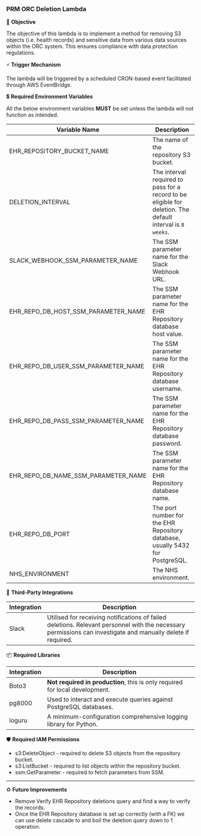 ### PRM ORC Deletion Lambda

🎯 **Objective**

The objective of this lambda is to implement a method for removing S3 objects (i.e. health records) and sensitive data from various data sources within the ORC system. This ensures compliance with data protection regulations.

⚡ **Trigger Mechanism**

The lambda will be triggered by a scheduled CRON-based event facilitated through AWS EventBridge.

💲 **Required Environment Variables**

All the below environment variables **MUST** be set unless the lambda will not function as intended. 

| Variable Name                       | Description                                                                                                |
|-------------------------------------|------------------------------------------------------------------------------------------------------------|
| EHR_REPOSITORY_BUCKET_NAME          | The name of the repository S3 bucket.                                                                      |
| DELETION_INTERVAL                   | The interval required to pass for a record to be eligible for deletion. The default interval is `8 weeks`. |
| SLACK_WEBHOOK_SSM_PARAMETER_NAME    | The SSM parameter name for the Slack Webhook URL.                                                          |
| EHR_REPO_DB_HOST_SSM_PARAMETER_NAME | The SSM parameter name for the EHR Repository database host value.                                         |
| EHR_REPO_DB_USER_SSM_PARAMETER_NAME | The SSM parameter name for the EHR Repository database username.                                           |
| EHR_REPO_DB_PASS_SSM_PARAMETER_NAME | The SSM parameter name for the EHR Repository database password.                                           |
| EHR_REPO_DB_NAME_SSM_PARAMETER_NAME | The SSM parameter name for the EHR Repository database name.                                               |
| EHR_REPO_DB_PORT                    | The port number for the EHR Repository database, usually 5432 for PostgreSQL.                              |
| NHS_ENVIRONMENT                     | The NHS environment.                                                                                       |

🔌 **Third-Party Integrations**

| Integration | Description                                                                                                                                                  |
|-------------|--------------------------------------------------------------------------------------------------------------------------------------------------------------|
| Slack       | Utilised for receiving notifications of failed deletions. Relevant personnel with the necessary permissions can investigate and manually delete if required. |

📦 **Required Libraries**

| Integration | Description                                                                        |
|-------------|------------------------------------------------------------------------------------|
| Boto3       | **Not required in production**, this is only required for local development.       |
| pg8000      | Used to interact and execute queries against PostgreSQL databases.                 |
| loguru      | A minimum-configuration comprehensive logging library for Python.                  | 

🛡️ **Required IAM Permissions**

* s3:DeleteObject - required to delete S3 objects from the repository bucket.
* s3:ListBucket - required to list objects within the repository bucket.
* ssm:GetParameter - required to fetch parameters from SSM.

---

♻️ **Future Improvements**

* Remove Verify EHR Repository deletions query and find a way to verify the records.
* Once the EHR Repository database is set up correctly (with a FK) we can use delete cascade to and boil the deletion query down to 1 operation.